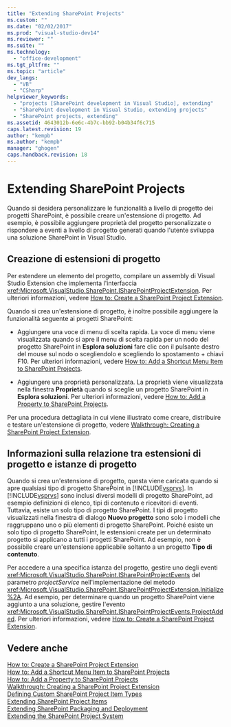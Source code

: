 ```yaml
---
title: "Extending SharePoint Projects"
ms.custom: ""
ms.date: "02/02/2017"
ms.prod: "visual-studio-dev14"
ms.reviewer: ""
ms.suite: ""
ms.technology: 
  - "office-development"
ms.tgt_pltfrm: ""
ms.topic: "article"
dev_langs: 
  - "VB"
  - "CSharp"
helpviewer_keywords: 
  - "projects [SharePoint development in Visual Studio], extending"
  - "SharePoint development in Visual Studio, extending projects"
  - "SharePoint projects, extending"
ms.assetid: 4643012b-6e6c-4b7c-bb92-b04b34f6c715
caps.latest.revision: 19
author: "kempb"
ms.author: "kempb"
manager: "ghogen"
caps.handback.revision: 18
---
```

# Extending SharePoint Projects
  Quando si desidera personalizzare le funzionalità a livello di progetto dei progetti SharePoint, è possibile creare un'estensione di progetto.  Ad esempio, è possibile aggiungere proprietà del progetto personalizzate o rispondere a eventi a livello di progetto generati quando l'utente sviluppa una soluzione SharePoint in Visual Studio.  
  
## Creazione di estensioni di progetto  
 Per estendere un elemento del progetto, compilare un assembly di Visual Studio Extension che implementa l'interfaccia <xref:Microsoft.VisualStudio.SharePoint.ISharePointProjectExtension>.  Per ulteriori informazioni, vedere [How to: Create a SharePoint Project Extension](../sharepoint/how-to-create-a-sharepoint-project-extension.md).  
  
 Quando si crea un'estensione di progetto, è inoltre possibile aggiungere la funzionalità seguente ai progetti SharePoint:  
  
-   Aggiungere una voce di menu di scelta rapida.  La voce di menu viene visualizzata quando si apre il menu di scelta rapida per un nodo del progetto SharePoint in **Esplora soluzioni** fare clic con il pulsante destro del mouse sul nodo o scegliendolo e scegliendo lo spostamento \+ chiavi F10.  Per ulteriori informazioni, vedere [How to: Add a Shortcut Menu Item to SharePoint Projects](../sharepoint/how-to-add-a-shortcut-menu-item-to-sharepoint-projects.md).  
  
-   Aggiungere una proprietà personalizzata.  La proprietà viene visualizzata nella finestra **Proprietà** quando si sceglie un progetto SharePoint in **Esplora soluzioni**.  Per ulteriori informazioni, vedere [How to: Add a Property to SharePoint Projects](../sharepoint/how-to-add-a-property-to-sharepoint-projects.md).  
  
 Per una procedura dettagliata in cui viene illustrato come creare, distribuire e testare un'estensione di progetto, vedere [Walkthrough: Creating a SharePoint Project Extension](../sharepoint/walkthrough-creating-a-sharepoint-project-extension.md).  
  
## Informazioni sulla relazione tra estensioni di progetto e istanze di progetto  
 Quando si crea un'estensione di progetto, questa viene caricata quando si apre qualsiasi tipo di progetto SharePoint in [!INCLUDE[vsprvs](../sharepoint/includes/vsprvs-md.md)]. In [!INCLUDE[vsprvs](../sharepoint/includes/vsprvs-md.md)] sono inclusi diversi modelli di progetto SharePoint, ad esempio definizioni di elenco, tipi di contenuto e ricevitori di eventi.  Tuttavia, esiste un solo tipo di progetto SharePoint.  I tipi di progetto visualizzati nella finestra di dialogo **Nuovo progetto** sono solo i modelli che raggruppano uno o più elementi di progetto SharePoint.  Poiché esiste un solo tipo di progetto SharePoint, le estensioni create per un determinato progetto si applicano a tutti i progetti SharePoint.  Ad esempio, non è possibile creare un'estensione applicabile soltanto a un progetto **Tipo di contenuto**.  
  
 Per accedere a una specifica istanza del progetto, gestire uno degli eventi <xref:Microsoft.VisualStudio.SharePoint.ISharePointProjectEvents> del parametro *projectService* nell'implementazione del metodo <xref:Microsoft.VisualStudio.SharePoint.ISharePointProjectExtension.Initialize%2A>.  Ad esempio, per determinare quando un progetto SharePoint viene aggiunto a una soluzione, gestire l'evento <xref:Microsoft.VisualStudio.SharePoint.ISharePointProjectEvents.ProjectAdded>.  Per ulteriori informazioni, vedere [How to: Create a SharePoint Project Extension](../sharepoint/how-to-create-a-sharepoint-project-extension.md).  
  
## Vedere anche  
 [How to: Create a SharePoint Project Extension](../sharepoint/how-to-create-a-sharepoint-project-extension.md)   
 [How to: Add a Shortcut Menu Item to SharePoint Projects](../sharepoint/how-to-add-a-shortcut-menu-item-to-sharepoint-projects.md)   
 [How to: Add a Property to SharePoint Projects](../sharepoint/how-to-add-a-property-to-sharepoint-projects.md)   
 [Walkthrough: Creating a SharePoint Project Extension](../sharepoint/walkthrough-creating-a-sharepoint-project-extension.md)   
 [Defining Custom SharePoint Project Item Types](../sharepoint/defining-custom-sharepoint-project-item-types.md)   
 [Extending SharePoint Project Items](../sharepoint/extending-sharepoint-project-items.md)   
 [Extending SharePoint Packaging and Deployment](../sharepoint/extending-sharepoint-packaging-and-deployment.md)   
 [Extending the SharePoint Project System](../sharepoint/extending-the-sharepoint-project-system.md)  
  
  